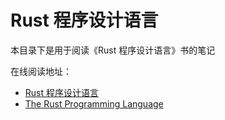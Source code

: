 # Rust 程序设计语言

本目录下是用于阅读《Rust 程序设计语言》书的笔记

在线阅读地址：
- [Rust 程序设计语言](https://kaisery.github.io/trpl-zh-cn/)
- [The Rust Programming Language](https://doc.rust-lang.org/book/)